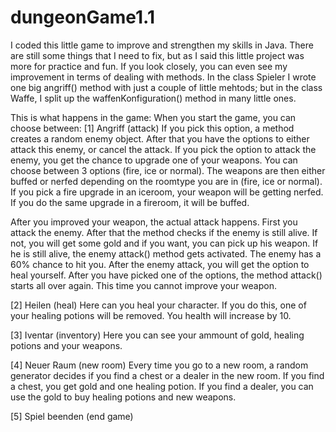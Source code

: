 # dungeonGame1.1
I coded this little game to improve and strengthen my skills in Java. 
There are still some things that I need to fix, but as I said this little project was more for practice and fun. 
If you look closely, you can even see my improvement in terms of dealing with methods. 
In the class Spieler I wrote one big angriff() method with just a couple of little mehtods; 
but in the class Waffe, I split up the waffenKonfiguration() method in many little ones.

This is what happens in the game: When you start the game, you can choose between: 
[1] Angriff (attack) 
If you pick this option, a method creates a random enemy object. After that you have the options to either attack this enemy, or cancel the attack.
If you pick the option to attack the enemy, you get the chance to upgrade one of your weapons. You can choose between 3 options (fire, ice or normal).
The weapons are then either buffed or nerfed depending on the roomtype you are in (fire, ice or normal). 
If you pick a fire upgrade in an iceroom, your weapon will be getting nerfed. If you do the same upgrade in a fireroom, it will be buffed.

After you improved your weapon, the actual attack happens. First you attack the enemy. After that the method checks if the enemy is still alive.
If not, you will get some gold and if you want, you can pick up his weapon. If he is still alive, the enemy attack() method gets activated. 
The enemy has a 60% chance to hit you. After the enemy attack, you will get the option to heal yourself. 
After you have picked one of the options, the method attack() starts all over again. This time you cannot improve your weapon.

[2] Heilen (heal) 
Here can you heal your character. 
If you do this, one of your healing potions will be removed. 
You health will increase by 10.

[3] Iventar (inventory) Here you can see your ammount of gold, healing potions and your weapons.

[4] Neuer Raum (new room)
Every time you go to a new room, a random generator decides if you find a chest or a dealer in the new room.
If you find a chest, you get gold and one healing potion. If you find a dealer, you can use the gold to buy healing potions and new weapons.

[5] Spiel beenden (end game)
